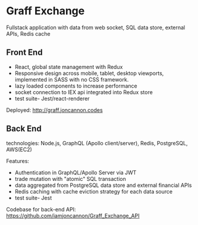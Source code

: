# Graff Exchange

Fullstack application with data from web socket, SQL data store, external APIs, Redis cache

## Front End

- React, global state management with Redux
- Responsive design across mobile, tablet, desktop viewports, implemented in SASS with no CSS framework. 
- lazy loaded components to increase performance  
- socket connection to IEX api integrated into Redux store
- test suite- Jest/react-renderer

Deployed: http://graff.joncannon.codes

## Back End

technologies: Node.js, GraphQL (Apollo client/server), Redis, PostgreSQL, AWS(EC2) 

Features:
- Authentication in GraphQL/Apollo Server via JWT
- trade mutation with "atomic" SQL transaction 
- data aggregated from PostgreSQL data store and external financial APIs 
- Redis caching with cache eviction strategy for each data source
- test suite- Jest

Codebase for back-end API: https://github.com/iamjoncannon/Graff_Exchange_API
